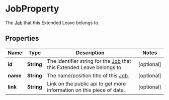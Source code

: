 

# JobProperty

The [Job](https://developers.intellihr.io/docs/v1/) that this Extended Leave belongs to.

## Properties

| Name | Type | Description | Notes |
|------------ | ------------- | ------------- | -------------|
|**id** | **String** | The identifier string for the [Job](https://developers.intellihr.io/docs/v1/) that this Extended Leave belongs to. |  [optional] |
|**name** | **String** | The name/position title of this [Job](https://developers.intellihr.io/docs/v1/). |  [optional] |
|**link** | **String** | Link on the public api to get more information on this piece of data. |  [optional] |



